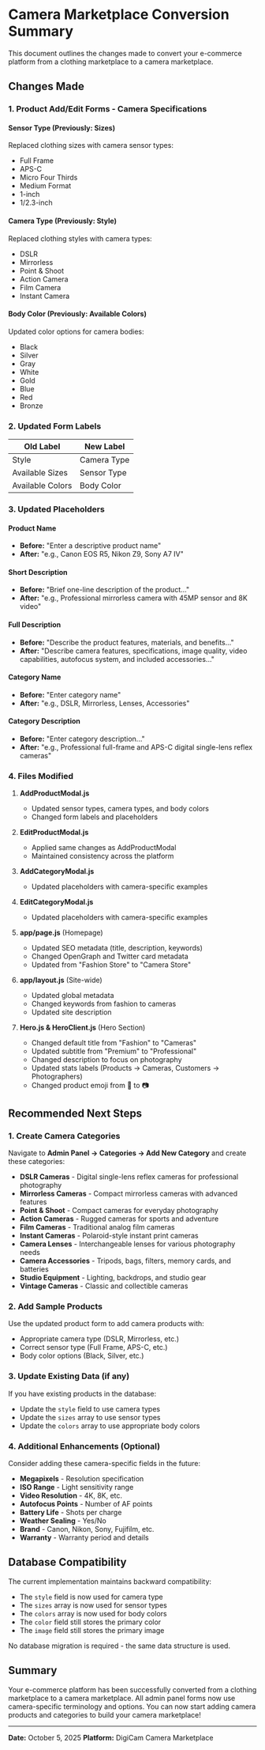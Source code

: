 # Camera Marketplace Conversion Summary

This document outlines the changes made to convert your e-commerce platform from a clothing marketplace to a camera marketplace.

## Changes Made

### 1. Product Add/Edit Forms - Camera Specifications

#### **Sensor Type** (Previously: Sizes)
Replaced clothing sizes with camera sensor types:
- Full Frame
- APS-C
- Micro Four Thirds
- Medium Format
- 1-inch
- 1/2.3-inch

#### **Camera Type** (Previously: Style)
Replaced clothing styles with camera types:
- DSLR
- Mirrorless
- Point & Shoot
- Action Camera
- Film Camera
- Instant Camera

#### **Body Color** (Previously: Available Colors)
Updated color options for camera bodies:
- Black
- Silver
- Gray
- White
- Gold
- Blue
- Red
- Bronze

### 2. Updated Form Labels

| Old Label | New Label |
|-----------|-----------|
| Style | Camera Type |
| Available Sizes | Sensor Type |
| Available Colors | Body Color |

### 3. Updated Placeholders

#### Product Name
- **Before:** "Enter a descriptive product name"
- **After:** "e.g., Canon EOS R5, Nikon Z9, Sony A7 IV"

#### Short Description
- **Before:** "Brief one-line description of the product..."
- **After:** "e.g., Professional mirrorless camera with 45MP sensor and 8K video"

#### Full Description
- **Before:** "Describe the product features, materials, and benefits..."
- **After:** "Describe camera features, specifications, image quality, video capabilities, autofocus system, and included accessories..."

#### Category Name
- **Before:** "Enter category name"
- **After:** "e.g., DSLR, Mirrorless, Lenses, Accessories"

#### Category Description
- **Before:** "Enter category description..."
- **After:** "e.g., Professional full-frame and APS-C digital single-lens reflex cameras"

### 4. Files Modified

1. **AddProductModal.js**
   - Updated sensor types, camera types, and body colors
   - Changed form labels and placeholders

2. **EditProductModal.js**
   - Applied same changes as AddProductModal
   - Maintained consistency across the platform

3. **AddCategoryModal.js**
   - Updated placeholders with camera-specific examples

4. **EditCategoryModal.js**
   - Updated placeholders with camera-specific examples

5. **app/page.js** (Homepage)
   - Updated SEO metadata (title, description, keywords)
   - Changed OpenGraph and Twitter card metadata
   - Updated from "Fashion Store" to "Camera Store"

6. **app/layout.js** (Site-wide)
   - Updated global metadata
   - Changed keywords from fashion to cameras
   - Updated site description

7. **Hero.js & HeroClient.js** (Hero Section)
   - Changed default title from "Fashion" to "Cameras"
   - Updated subtitle from "Premium" to "Professional"
   - Changed description to focus on photography
   - Updated stats labels (Products → Cameras, Customers → Photographers)
   - Changed product emoji from 👟 to 📷

## Recommended Next Steps

### 1. Create Camera Categories
Navigate to **Admin Panel → Categories → Add New Category** and create these categories:

- **DSLR Cameras** - Digital single-lens reflex cameras for professional photography
- **Mirrorless Cameras** - Compact mirrorless cameras with advanced features
- **Point & Shoot** - Compact cameras for everyday photography
- **Action Cameras** - Rugged cameras for sports and adventure
- **Film Cameras** - Traditional analog film cameras
- **Instant Cameras** - Polaroid-style instant print cameras
- **Camera Lenses** - Interchangeable lenses for various photography needs
- **Camera Accessories** - Tripods, bags, filters, memory cards, and batteries
- **Studio Equipment** - Lighting, backdrops, and studio gear
- **Vintage Cameras** - Classic and collectible cameras

### 2. Add Sample Products
Use the updated product form to add camera products with:
- Appropriate camera type (DSLR, Mirrorless, etc.)
- Correct sensor type (Full Frame, APS-C, etc.)
- Body color options (Black, Silver, etc.)

### 3. Update Existing Data (if any)
If you have existing products in the database:
- Update the `style` field to use camera types
- Update the `sizes` array to use sensor types
- Update the `colors` array to use appropriate body colors

### 4. Additional Enhancements (Optional)

Consider adding these camera-specific fields in the future:
- **Megapixels** - Resolution specification
- **ISO Range** - Light sensitivity range
- **Video Resolution** - 4K, 8K, etc.
- **Autofocus Points** - Number of AF points
- **Battery Life** - Shots per charge
- **Weather Sealing** - Yes/No
- **Brand** - Canon, Nikon, Sony, Fujifilm, etc.
- **Warranty** - Warranty period and details

## Database Compatibility

The current implementation maintains backward compatibility:
- The `style` field is now used for camera type
- The `sizes` array is now used for sensor types
- The `colors` array is now used for body colors
- The `color` field still stores the primary color
- The `image` field still stores the primary image

No database migration is required - the same data structure is used.

## Summary

Your e-commerce platform has been successfully converted from a clothing marketplace to a camera marketplace. All admin panel forms now use camera-specific terminology and options. You can now start adding camera products and categories to build your camera marketplace!

---

**Date:** October 5, 2025
**Platform:** DigiCam Camera Marketplace
